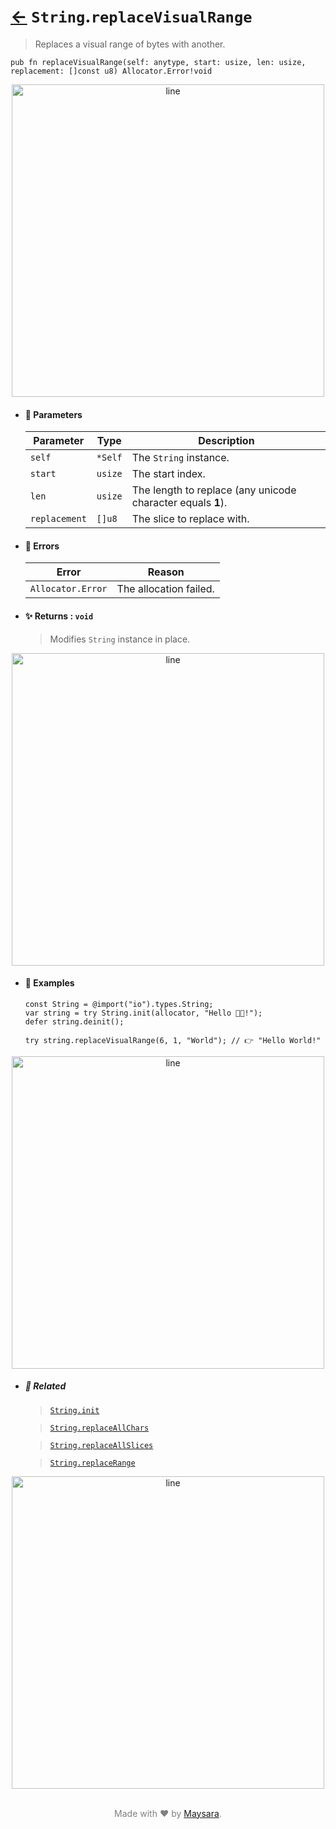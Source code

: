# [←](../String.md) `String`.`replaceVisualRange`

> Replaces a visual range of bytes with another.

```zig
pub fn replaceVisualRange(self: anytype, start: usize, len: usize, replacement: []const u8) Allocator.Error!void
```


<div align="center">
<img src="https://github.com/maysara-elshewehy/io-bench/tree/main/dist/img/md/line.png" alt="line" style="width:500px;"/>
</div>

- #### 🧩 Parameters

    | Parameter     | Type    | Description                                                 |
    | ------------- | ------- | ----------------------------------------------------------- |
    | `self`        | `*Self` | The `String` instance.                                      |
    | `start`       | `usize` | The start index.                                            |
    | `len`         | `usize` | The length to replace (any unicode character equals **1**). |
    | `replacement` | `[]u8`  | The slice to replace with.                                  |

- #### 🚫 Errors

    | Error             | Reason                 |
    | ----------------- | ---------------------- |
    | `Allocator.Error` | The allocation failed. |

- #### ✨ Returns : `void`

    > Modifies `String` instance in place.

<div align="center">
<img src="https://github.com/maysara-elshewehy/io-bench/tree/main/dist/img/md/line.png" alt="line" style="width:500px;"/>
</div>

- #### 🧪 Examples

    ```zig
    const String = @import("io").types.String;
    var string = try String.init(allocator, "Hello 👨‍🏭!");
    defer string.deinit();
    ```

    ```zig
    try string.replaceVisualRange(6, 1, "World"); // 👉 "Hello World!"
    ```

<div align="center">
<img src="https://github.com/maysara-elshewehy/io-bench/tree/main/dist/img/md/line.png" alt="line" style="width:500px;"/>
</div>

- ##### 🔗 Related

  > [`String.init`](./init.md)

  > [`String.replaceAllChars`](./replaceAllChars.md)

  > [`String.replaceAllSlices`](./replaceAllSlices.md)

  > [`String.replaceRange`](./replaceRange.md)

<div align="center">
<img src="https://github.com/maysara-elshewehy/io-bench/tree/main/dist/img/md/line.png" alt="line" style="width:500px;"/>
</div>

<p align="center" style="color:grey;"><br />Made with ❤️ by <a href="http://github.com/maysara-elshewehy" target="blank">Maysara</a>.</p>